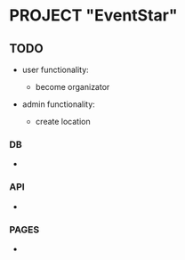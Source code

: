 # PROJECT "EventStar"

## TODO

- user functionality:
  - become organizator

- admin functionality:
  - create location

### DB
  - 

### API 
  - 

### PAGES
  - 


